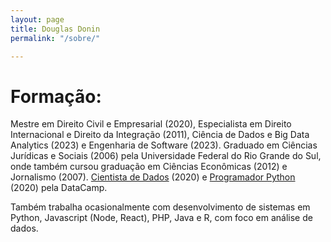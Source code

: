 ```yaml
---
layout: page
title: Douglas Donin
permalink: "/sobre/"

---
```

# Formação:

Mestre em Direito Civil e Empresarial (2020), Especialista em Direito Internacional e Direito da Integração (2011), Ciência de Dados e Big Data Analytics (2023) e Engenharia de Software (2023). Graduado em Ciências Jurídicas e Sociais (2006) pela Universidade Federal do Rio Grande do Sul, onde também cursou graduação em Ciências Econômicas (2012) e Jornalismo (2007). [Cientista de Dados](https://www.datacamp.com/statement-of-accomplishment/track/511133166fbf7d9554ba76444758dc07c3fce784 "Certificado de Cientista de Dados com Python") (2020) e [Programador Python](https://www.datacamp.com/statement-of-accomplishment/track/796af99ebee43178905017c408c0897712111468 "Certificado de Programador Python") (2020) pela DataCamp.

Também trabalha ocasionalmente com desenvolvimento de sistemas em Python, Javascript (Node, React), PHP, Java e R, com foco em análise de dados.
